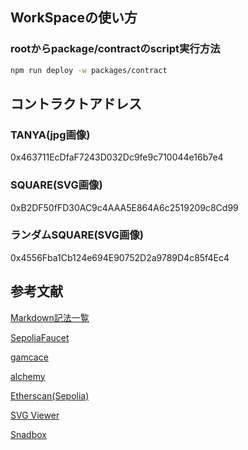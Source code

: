 ## WorkSpaceの使い方

### rootからpackage/contractのscript実行方法
```bash
npm run deploy -w packages/contract
```

## コントラクトアドレス
### TANYA(jpg画像)
0x463711EcDfaF7243D032Dc9fe9c710044e16b7e4
### SQUARE(SVG画像) 
0xB2DF50fFD30AC9c4AAA5E864A6c2519209c8Cd99
### ランダムSQUARE(SVG画像)
0x4556Fba1Cb124e694E90752D2a9789D4c85f4Ec4

## 参考文献
[Markdown記法一覧](https://qiita.com/oreo/items/82183bfbaac69971917f)

[SepoliaFaucet](https://sepoliafaucet.com/)

[gamcace](https://gemcase.vercel.app/)

[alchemy](https://www.alchemy.com/)

[Etherscan(Sepolia)](https://sepolia.etherscan.io/)

[SVG Viewer](https://www.svgviewer.dev/)

[Snadbox](https://0y190.sse.codesandbox.io/)
